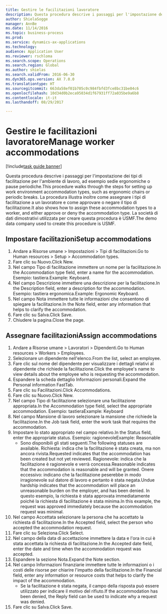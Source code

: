```yaml
--- 
title: Gestire le facilitazioni lavoratore
description: Questa procedura descrive i passaggi per l'impostazione dei tipi di facilitazione per l'ambiente di lavoro, ad esempio sedie ergonomiche o pause periodiche.
author: ShielaSogge
manager: AnnBe
ms.date: 11/14/2016
ms.topic: business-process
ms.prod: 
ms.service: dynamics-ax-applications
ms.technology: 
audience: Application User
ms.reviewer: rschloma
ms.search.scope: Operations
ms.search.region: Global
ms.author: shielas
ms.search.validFrom: 2016-06-30
ms.dyn365.ops.version: AX 7.0.0
ms.translationtype: HT
ms.sourcegitcommit: 663da58ef01b705c0c984fbfd3fce8bc31be04c6
ms.openlocfilehash: 10d34d0b2eca95034d1f67931ff72a035be9a6b8
ms.contentlocale: it-it
ms.lasthandoff: 08/29/2017

---
```

# <a name="manage-worker-accommodations"></a><span data-ttu-id="d5073-103">Gestire le facilitazioni lavoratore</span><span class="sxs-lookup"><span data-stu-id="d5073-103">Manage worker accommodations</span></span>

[!include[task guide banner](../../../includes/task-guide-banner.md)]

<span data-ttu-id="d5073-104">Questa procedura descrive i passaggi per l'impostazione dei tipi di facilitazione per l'ambiente di lavoro, ad esempio sedie ergonomiche o pause periodiche.</span><span class="sxs-lookup"><span data-stu-id="d5073-104">This procedure walks through the steps for setting up work environment accommodation types, such as ergonomic chairs or periodic breaks.</span></span> <span data-ttu-id="d5073-105">La procedura illustra inoltre come assegnare i tipi di facilitazione a un lavoratore e come approvare o negare il tipo di facilitazione.</span><span class="sxs-lookup"><span data-stu-id="d5073-105">It also shows how to assign these accommodation types to a worker, and either approve or deny the accommodation type.</span></span> <span data-ttu-id="d5073-106">La società di dati dimostrativi utilizzata per creare questa procedura è USMF.</span><span class="sxs-lookup"><span data-stu-id="d5073-106">The demo data company used to create this procedure is USMF.</span></span>


## <a name="setup-accommodations"></a><span data-ttu-id="d5073-107">Impostare facilitazioni</span><span class="sxs-lookup"><span data-stu-id="d5073-107">Setup accommodations</span></span>
1. <span data-ttu-id="d5073-108">Andare a Risorse umane > Impostazioni > Tipi di facilitazioni.</span><span class="sxs-lookup"><span data-stu-id="d5073-108">Go to Human resources > Setup > Accommodation types.</span></span>
2. <span data-ttu-id="d5073-109">Fare clic su Nuovo.</span><span class="sxs-lookup"><span data-stu-id="d5073-109">Click New.</span></span>
3. <span data-ttu-id="d5073-110">Nel campo Tipo di facilitazione immettere un nome per la facilitazione.</span><span class="sxs-lookup"><span data-stu-id="d5073-110">In the Accommodation type field, enter a name for the accommodation.</span></span> <span data-ttu-id="d5073-111">Esempio: tastiera.</span><span class="sxs-lookup"><span data-stu-id="d5073-111">Example: Keyboard.</span></span>
4. <span data-ttu-id="d5073-112">Nel campo Descrizione immettere una descrizione per la facilitazione.</span><span class="sxs-lookup"><span data-stu-id="d5073-112">In the Description field, enter a description for the accommodation.</span></span> <span data-ttu-id="d5073-113">Esempio: tastiera ergonomica.</span><span class="sxs-lookup"><span data-stu-id="d5073-113">Example: Ergonomic Keyboard.</span></span>
5. <span data-ttu-id="d5073-114">Nel campo Nota immettere tutte le informazioni che consentono di spiegare la facilitazione.</span><span class="sxs-lookup"><span data-stu-id="d5073-114">In the Note field, enter any information that helps to clarify the accommodation.</span></span>
6. <span data-ttu-id="d5073-115">Fare clic su Salva.</span><span class="sxs-lookup"><span data-stu-id="d5073-115">Click Save.</span></span>
7. <span data-ttu-id="d5073-116">Chiudere la pagina.</span><span class="sxs-lookup"><span data-stu-id="d5073-116">Close the page.</span></span>

## <a name="assign-accommodations"></a><span data-ttu-id="d5073-117">Assegnare facilitazioni</span><span class="sxs-lookup"><span data-stu-id="d5073-117">Assign accommodations</span></span>
1. <span data-ttu-id="d5073-118">Andare a Risorse umane > Lavoratori > Dipendenti.</span><span class="sxs-lookup"><span data-stu-id="d5073-118">Go to Human resources > Workers > Employees.</span></span>
2. <span data-ttu-id="d5073-119">Selezionare un dipendente nell'elenco.</span><span class="sxs-lookup"><span data-stu-id="d5073-119">From the list, select an employee.</span></span>
3. <span data-ttu-id="d5073-120">Fare clic sul nome del dipendente per visualizzare i dettagli relativi al dipendente che richiede la facilitazione.</span><span class="sxs-lookup"><span data-stu-id="d5073-120">Click the employee's name to view details about the employee who is requesting the accommodation.</span></span>
4. <span data-ttu-id="d5073-121">Espandere la scheda dettaglio Informazioni personali.</span><span class="sxs-lookup"><span data-stu-id="d5073-121">Expand the Personal information FastTab.</span></span>
5. <span data-ttu-id="d5073-122">Fare clic su Facilitazioni.</span><span class="sxs-lookup"><span data-stu-id="d5073-122">Click Accommodations.</span></span>
6. <span data-ttu-id="d5073-123">Fare clic su Nuovo.</span><span class="sxs-lookup"><span data-stu-id="d5073-123">Click New.</span></span>
7. <span data-ttu-id="d5073-124">Nel campo Tipo di facilitazione selezionare una facilitazione appropriata.</span><span class="sxs-lookup"><span data-stu-id="d5073-124">In the Accommodation type field, select the appropriate accommodation.</span></span> <span data-ttu-id="d5073-125">Esempio: tastiera</span><span class="sxs-lookup"><span data-stu-id="d5073-125">Example: Keyboard</span></span>
8. <span data-ttu-id="d5073-126">Nel campo Mansione di lavoro selezionare la mansione che richiede la facilitazione.</span><span class="sxs-lookup"><span data-stu-id="d5073-126">In the Job task field, enter the work task that requires the accommodation.</span></span>
9. <span data-ttu-id="d5073-127">Impostare lo stato appropriato nel campo relativo.</span><span class="sxs-lookup"><span data-stu-id="d5073-127">In the Status field, enter the appropriate status.</span></span> <span data-ttu-id="d5073-128">Esempio: ragionevole</span><span class="sxs-lookup"><span data-stu-id="d5073-128">Example: Reasonable</span></span>
    * <span data-ttu-id="d5073-129">Sono disponibili gli stati seguenti.</span><span class="sxs-lookup"><span data-stu-id="d5073-129">The following statuses are available.</span></span> <span data-ttu-id="d5073-130">Richiesta: indica che la facilitazione è stata creata, ma non ancora rivista.</span><span class="sxs-lookup"><span data-stu-id="d5073-130">Requested indicates that the accommodation has been created but not yet reviewed.</span></span> <span data-ttu-id="d5073-131">Ragionevole: indica che la facilitazione è ragionevole e verrà concessa.</span><span class="sxs-lookup"><span data-stu-id="d5073-131">Reasonable indicates that the accommodation is reasonable and will be granted.</span></span> <span data-ttu-id="d5073-132">Onere eccessivo: indicano che la facilitazione peserebbe in modo irragionevole sul datore di lavoro e pertanto è stata negata.</span><span class="sxs-lookup"><span data-stu-id="d5073-132">Undue hardship indicates that the accommodation will place an unreasonable burden on the employer, and has been denied.</span></span> <span data-ttu-id="d5073-133">In questo esempio, la richiesta è stata approvata immediatamente poiché la richiesta di facilitazione è stata minima.</span><span class="sxs-lookup"><span data-stu-id="d5073-133">In this example, the request was approved immediately because the accommodation request was minimal.</span></span>  
10. <span data-ttu-id="d5073-134">Nel campo Accettata selezionare la persona che ha accettato la richiesta di facilitazione.</span><span class="sxs-lookup"><span data-stu-id="d5073-134">In the Accepted field, select the person who accepted the accommodation request.</span></span>
11. <span data-ttu-id="d5073-135">Fare clic su Seleziona.</span><span class="sxs-lookup"><span data-stu-id="d5073-135">Click Select.</span></span>
12. <span data-ttu-id="d5073-136">Nel campo della data di accettazione immettere la data e l'ora in cui è stata accettata la richiesta di facilitazione.</span><span class="sxs-lookup"><span data-stu-id="d5073-136">In the Accepted date field, enter the date and time when the accommodation request was accepted.</span></span>
13. <span data-ttu-id="d5073-137">Espandere la sezione Nota.</span><span class="sxs-lookup"><span data-stu-id="d5073-137">Expand the Note section.</span></span>
14. <span data-ttu-id="d5073-138">Nel campo Informazioni finanziarie immettere tutte le informazioni o i costi delle risorse per chiarire l'impatto della facilitazione.</span><span class="sxs-lookup"><span data-stu-id="d5073-138">In the Financial field, enter any information or resource costs that helps to clarify the impact of the accommodation.</span></span>
    * <span data-ttu-id="d5073-139">Se la facilitazione è stata negata, il campo della risposta può essere utilizzato per indicare il motivo del rifiuto.</span><span class="sxs-lookup"><span data-stu-id="d5073-139">If the accommodation has been denied, the Reply field can be used to indicate why a request was denied.</span></span>  
15. <span data-ttu-id="d5073-140">Fare clic su Salva.</span><span class="sxs-lookup"><span data-stu-id="d5073-140">Click Save.</span></span>


